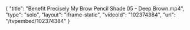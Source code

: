 {
    "title": "Benefit Precisely My Brow Pencil Shade 05 - Deep Brown.mp4",
    "type": "solo",
    "layout": "iframe-static",
    "videoId": "102374384",
    "url": "\/tvpembed\/102374384"
}